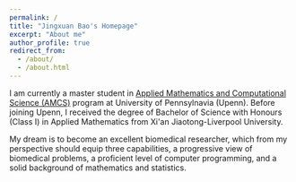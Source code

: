 ```yaml
---
permalink: /
title: "Jingxuan Bao's Homepage"
excerpt: "About me"
author_profile: true
redirect_from: 
  - /about/
  - /about.html
---
```


I am currently a master student in [Applied Mathematics and Computational Science (AMCS)](https://www.amcs.upenn.edu) program at University of Pennsylnavia (Upenn). Before joining Upenn, I received the degree of Bachelor of Science with Honours (Class I) in Applied Mathematics from Xi'an Jiaotong-Liverpool University.

My dream is to become an excellent biomedical researcher, which from my perspective should equip three capabilities, a progressive view of biomedical problems, a proficient level of computer programming, and a solid background of mathematics and statistics. 
